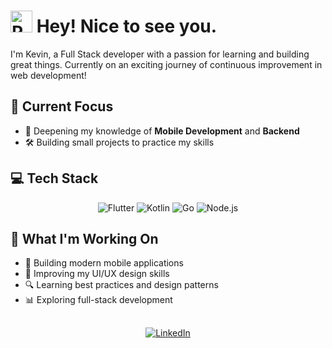 # <img src="https://raw.githubusercontent.com/Tarikul-Islam-Anik/Animated-Fluent-Emojis/master/Emojis/Travel%20and%20places/Rocket.png" alt="Rocket" width="35" height="35" /> Hey! Nice to see you.

I'm Kevin, a Full Stack developer with a passion for learning and building great things. Currently on an exciting journey of continuous improvement in web development! 

## 🎯 Current Focus

- 🌱 Deepening my knowledge of **Mobile Development** and **Backend**
- 🛠️ Building small projects to practice my skills

## 💻 Tech Stack

<div align="center">
  <img src="https://img.shields.io/badge/Flutter-%2302569B.svg?style=for-the-badge&logo=flutter&logoColor=white" alt="Flutter"/>
  <img src="https://img.shields.io/badge/Kotlin-%237F52FF.svg?style=for-the-badge&logo=kotlin&logoColor=white" alt="Kotlin"/>
  <img src="https://img.shields.io/badge/Go-%2300ADD8.svg?style=for-the-badge&logo=go&logoColor=white" alt="Go"/>
  <img src="https://img.shields.io/badge/Node.js-%23339933.svg?style=for-the-badge&logo=node.js&logoColor=white" alt="Node.js"/>
</div>

## 🌟 What I'm Working On

- 📱 Building modern mobile applications
- 🎨 Improving my UI/UX design skills
- 🔍 Learning best practices and design patterns
- 📊 Exploring full-stack development

##

<div align="center">
  <a href="https://linkedin.com/in/kevin-restrepo-hernandez-a31078268/">
    <img src="https://img.shields.io/badge/linkedin-%230077B5.svg?style=for-the-badge&logo=linkedin&logoColor=white" alt="LinkedIn"/>
  </a>
</div>
